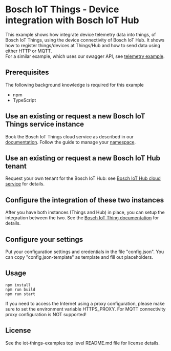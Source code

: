 # Bosch IoT Things - Device integration with Bosch IoT Hub

This example shows how integrate device telemetry data into things, of Bosch IoT Things, using the device connectivity of Bosch IoT Hub.
It shows how to register things/devices at Things/Hub and how to send data using either HTTP or MQTT.\
For a similar example, which uses our swagger API, see [telemetry example](https://docs.bosch-iot-suite.com/asset-communication/Telemetry-example.html).

## Prerequisites

The following background knowledge is required for this example
- npm
- TypeScript

## Use an existing or request a new Bosch IoT Things service instance

Book the Bosch IoT Things cloud service as described in our [documentation](https://docs.bosch-iot-suite.com/things/getting-started/booking/). Follow the guide to manage your [namespace](https://docs.bosch-iot-suite.com/things/getting-started/booking/manage-namespace/).

## Use an existing or request a new Bosch IoT Hub tenant

Request your own tenant for the Bosch IoT Hub: see [Bosch IoT Hub cloud service](https://www.bosch-iot-suite.com/hub/) for details.

## Configure the integration of these two instances

After you have both instances (Things and Hub) in place, you can setup the integration between the two.
See the [Bosch IoT Thing documentation](https://docs.bosch-iot-suite.com/things/getting-started/booking/manage-y-connection/) for details.

## Configure your settings

Put your configuration settings and credentials in the file "config.json". You can copy "config.json-template" as template and fill out placeholders.

## Usage

```
npm install
npm run build
npm run start
```

If you need to access the Internet using a proxy configuration, please make sure to set the environment variable HTTPS_PROXY.
For MQTT connectivity proxy configuration is NOT supported!

## License

See the iot-things-examples top level README.md file for license details.
